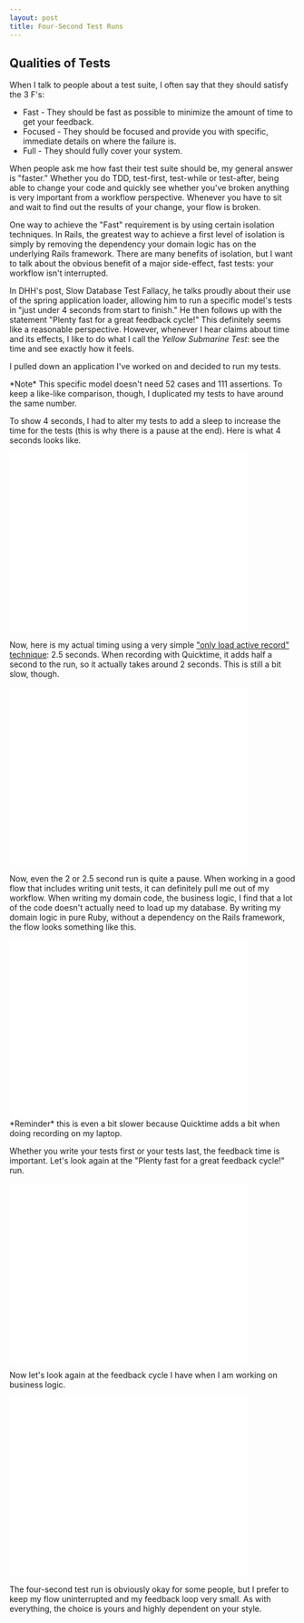 ```yaml
---
layout: post
title: Four-Second Test Runs
---
```


## Qualities of Tests

When I talk to people about a test suite, I often say that they should satisfy the 3 F's:
* Fast - They should be fast as possible to minimize the amount of time to get your feedback.
* Focused - They should be focused and provide you with specific, immediate details on where the failure is.
* Full - They should fully cover your system.

When people ask me how fast their test suite should be, my general answer is "faster." Whether you do TDD, test-first, test-while or test-after, being able to change your code and quickly see whether you've broken anything is very important from a workflow perspective. Whenever you have to sit and wait to find out the results of your change, your flow is broken.

One way to achieve the "Fast" requirement is by using certain isolation techniques. In Rails, the greatest way to achieve a first level of isolation is simply by removing the dependency your domain logic has on the underlying Rails framework. There are many benefits of isolation, but I want to talk about the obvious benefit of a major side-effect, fast tests: your workflow isn't interrupted.

In DHH's post, Slow Database Test Fallacy, he talks proudly about their use of the spring application loader, allowing him to run a specific model's tests in "just under 4 seconds from start to finish." He then follows up with the statement "Plenty fast for a great feedback cycle!" This definitely seems like a reasonable perspective. However, whenever I hear claims about time and its effects, I like to do what I call the *Yellow Submarine Test*: see the time and see exactly how it feels.

I pulled down an application I've worked on and decided to run my tests.
<aside class='callout highlight'>
*Note* This specific model doesn't need 52 cases and 111 assertions. To keep a like-like comparison, though, I duplicated my tests to have around the same number.
</aside>

To show 4 seconds, I had to alter my tests to add a sleep to increase the time for the tests (this is why there is a pause at the end). Here is what 4 seconds looks like.
<iframe width="420" height="315" src="//www.youtube.com/embed/rQOsJEzxuZo" frameborder="0" allowfullscreen></iframe>

Now, here is my actual timing using a very simple <a href="/posts/active-record-spec-helper/">"only load active record" technique</a>: 2.5 seconds. When recording with Quicktime, it adds half a second to the run, so it actually takes around 2 seconds. This is still a bit slow, though.
<iframe width="420" height="315" src="//www.youtube.com/embed/00OSP-5LrVs" frameborder="0" allowfullscreen></iframe>

Now, even the 2 or 2.5 second run is quite a pause. When working in a good flow that includes writing unit tests, it can definitely pull me out of my workflow. When writing my domain code, the business logic, I find that a lot of the code doesn't actually need to load up my database. By writing my domain logic in pure Ruby, without a dependency on the Rails framework, the flow looks something like this.
<iframe width="420" height="315" src="//www.youtube.com/embed/HxDoJQ7301Y" frameborder="0" allowfullscreen></iframe>

<aside class='callout highlight'>
*Reminder* this is even a bit slower because Quicktime adds a bit when doing recording on my laptop.
</aside>

Whether you write your tests first or your tests last, the feedback time is important. Let's look again at the "Plenty fast for a great feedback cycle!" run.
<iframe width="420" height="315" src="//www.youtube.com/embed/rQOsJEzxuZo" frameborder="0" allowfullscreen></iframe>

Now let's look again at the feedback cycle I have when I am working on business logic.
<iframe width="420" height="315" src="//www.youtube.com/embed/HxDoJQ7301Y" frameborder="0" allowfullscreen></iframe>

The four-second test run is obviously okay for some people, but I prefer to keep my flow uninterrupted and my feedback loop very small. As with everything, the choice is yours and highly dependent on your style.













